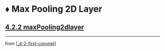 # ♦️ Max Pooling 2D Layer

## [**4.2.2** maxPooling2dlayer](https://livebook.manning.com/book/deep-learning-with-javascript/chapter-4/47)

---
from [[_4-2-first-convnet]]

[//begin]: # "Autogenerated link references for markdown compatibility"
[_4-2-first-convnet]: _4-2-first-convnet.md "♦️ First ConvNet"
[//end]: # "Autogenerated link references"